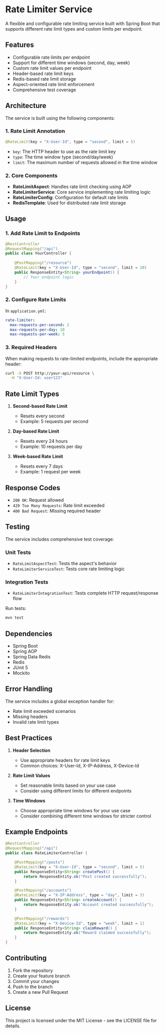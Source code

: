 # Rate Limiter Service

A flexible and configurable rate limiting service built with Spring Boot that supports different rate limit types and custom limits per endpoint.

## Features

- Configurable rate limits per endpoint
- Support for different time windows (second, day, week)
- Custom rate limit values per endpoint
- Header-based rate limit keys
- Redis-based rate limit storage
- Aspect-oriented rate limit enforcement
- Comprehensive test coverage

## Architecture

The service is built using the following components:

### 1. Rate Limit Annotation
```java
@RateLimit(key = "X-User-Id", type = "second", limit = 5)
```
- `key`: The HTTP header to use as the rate limit key
- `type`: The time window type (second/day/week)
- `limit`: The maximum number of requests allowed in the time window

### 2. Core Components

- **RateLimitAspect**: Handles rate limit checking using AOP
- **RateLimiterService**: Core service implementing rate limiting logic
- **RateLimiterConfig**: Configuration for default rate limits
- **RedisTemplate**: Used for distributed rate limit storage

## Usage

### 1. Add Rate Limit to Endpoints

```java
@RestController
@RequestMapping("/api")
public class YourController {
    
    @PostMapping("/resource")
    @RateLimit(key = "X-User-Id", type = "second", limit = 10)
    public ResponseEntity<String> yourEndpoint() {
        // Your endpoint logic
    }
}
```

### 2. Configure Rate Limits

In `application.yml`:
```yaml
rate-limiter:
  max-requests-per-second: 2
  max-requests-per-day: 10
  max-requests-per-week: 5
```

### 3. Required Headers

When making requests to rate-limited endpoints, include the appropriate header:
```bash
curl -X POST http://your-api/resource \
  -H "X-User-Id: user123"
```

## Rate Limit Types

1. **Second-based Rate Limit**
   - Resets every second
   - Example: 5 requests per second

2. **Day-based Rate Limit**
   - Resets every 24 hours
   - Example: 10 requests per day

3. **Week-based Rate Limit**
   - Resets every 7 days
   - Example: 1 request per week

## Response Codes

- `200 OK`: Request allowed
- `429 Too Many Requests`: Rate limit exceeded
- `400 Bad Request`: Missing required header

## Testing

The service includes comprehensive test coverage:

### Unit Tests
- `RateLimitAspectTest`: Tests the aspect's behavior
- `RateLimiterServiceTest`: Tests core rate limiting logic

### Integration Tests
- `RateLimiterIntegrationTest`: Tests complete HTTP request/response flow

Run tests:
```bash
mvn test
```

## Dependencies

- Spring Boot
- Spring AOP
- Spring Data Redis
- Redis
- JUnit 5
- Mockito

## Error Handling

The service includes a global exception handler for:
- Rate limit exceeded scenarios
- Missing headers
- Invalid rate limit types

## Best Practices

1. **Header Selection**
   - Use appropriate headers for rate limit keys
   - Common choices: X-User-Id, X-IP-Address, X-Device-Id

2. **Rate Limit Values**
   - Set reasonable limits based on your use case
   - Consider using different limits for different endpoints

3. **Time Windows**
   - Choose appropriate time windows for your use case
   - Consider combining different time windows for stricter control

## Example Endpoints

```java
@RestController
@RequestMapping("/api")
public class RateLimiterController {

    @PostMapping("/posts")
    @RateLimit(key = "X-User-Id", type = "second", limit = 5)
    public ResponseEntity<String> createPost() {
        return ResponseEntity.ok("Post created successfully");
    }

    @PostMapping("/accounts")
    @RateLimit(key = "X-IP-Address", type = "day", limit = 3)
    public ResponseEntity<String> createAccount() {
        return ResponseEntity.ok("Account created successfully");
    }

    @PostMapping("/rewards")
    @RateLimit(key = "X-Device-Id", type = "week", limit = 1)
    public ResponseEntity<String> claimReward() {
        return ResponseEntity.ok("Reward claimed successfully");
    }
}
```

## Contributing

1. Fork the repository
2. Create your feature branch
3. Commit your changes
4. Push to the branch
5. Create a new Pull Request

## License

This project is licensed under the MIT License - see the LICENSE file for details. 